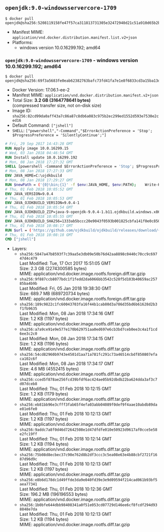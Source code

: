 ## `openjdk:9.0-windowsservercore-1709`

```console
$ docker pull openjdk@sha256:5208119158fe47f57ca311813731305e32472940d21c51a910d65b2b1b75c210
```

-	Manifest MIME: `application/vnd.docker.distribution.manifest.list.v2+json`
-	Platforms:
	-	windows version 10.0.16299.192; amd64

### `openjdk:9.0-windowsservercore-1709` - windows version 10.0.16299.192; amd64

```console
$ docker pull openjdk@sha256:69f3a5683fe0eab62382763bafc73fd41fa7e1e8f6833cd3a15ba13d05f81ac9
```

-	Docker Version: 17.06.1-ee-2
-	Manifest MIME: `application/vnd.docker.distribution.manifest.v2+json`
-	Total Size: **3.2 GB (3164778641 bytes)**  
	(compressed transfer size, not on-disk size)
-	Image ID: `sha256:82cd99da0aff43a7c86a87c8db6a083c975b2ec299ed1552d593e7530e2ced16`
-	Default Command: `["jshell"]`
-	`SHELL`: `["powershell","-Command","$ErrorActionPreference = 'Stop'; $ProgressPreference = 'SilentlyContinue';"]`

```dockerfile
# Fri, 29 Sep 2017 14:43:28 GMT
RUN Apply image 10.0.16299.15
# Wed, 03 Jan 2018 04:46:54 GMT
RUN Install update 10.0.16299.192
# Mon, 08 Jan 2018 17:27:32 GMT
SHELL [powershell -Command $ErrorActionPreference = 'Stop'; $ProgressPreference = 'SilentlyContinue';]
# Mon, 08 Jan 2018 17:27:33 GMT
ENV JAVA_HOME=C:\ojdkbuild
# Mon, 08 Jan 2018 17:29:27 GMT
RUN $newPath = ('{0}\bin;{1}' -f $env:JAVA_HOME, $env:PATH); 	Write-Host ('Updating PATH: {0}' -f $newPath); 	setx /M PATH $newPath;
# Thu, 01 Feb 2018 10:05:52 GMT
ENV JAVA_VERSION=9.0.4
# Thu, 01 Feb 2018 10:05:53 GMT
ENV JAVA_OJDKBUILD_VERSION=9.0.4-1
# Thu, 01 Feb 2018 10:05:54 GMT
ENV JAVA_OJDKBUILD_ZIP=java-9-openjdk-9.0.4-1.b11.ojdkbuild.windows.x86_64.zip
# Thu, 01 Feb 2018 10:05:55 GMT
ENV JAVA_OJDKBUILD_SHA256=1333ab5bccc20e9043f0593b001825cbfa141f0e0c850d877af6b8e2c990cb47
# Thu, 01 Feb 2018 10:08:17 GMT
RUN $url = ('https://github.com/ojdkbuild/ojdkbuild/releases/download/{0}/{1}' -f $env:JAVA_OJDKBUILD_VERSION, $env:JAVA_OJDKBUILD_ZIP); 	Write-Host ('Downloading {0} ...' -f $url); 	Invoke-WebRequest -Uri $url -OutFile 'ojdkbuild.zip'; 	Write-Host ('Verifying sha256 ({0}) ...' -f $env:JAVA_OJDKBUILD_SHA256); 	if ((Get-FileHash ojdkbuild.zip -Algorithm sha256).Hash -ne $env:JAVA_OJDKBUILD_SHA256) { 		Write-Host 'FAILED!'; 		exit 1; 	}; 		Write-Host 'Expanding ...'; 	Expand-Archive ojdkbuild.zip -DestinationPath C:\; 		Write-Host 'Renaming ...'; 	Move-Item 		-Path ('C:\{0}' -f ($env:JAVA_OJDKBUILD_ZIP -Replace '.zip$', '')) 		-Destination $env:JAVA_HOME 	; 		Write-Host 'Verifying install ...'; 	Write-Host '  java -version'; java -version; 	Write-Host '  javac -version'; javac -version; 		Write-Host 'Removing ...'; 	Remove-Item ojdkbuild.zip -Force; 		Write-Host 'Complete.';
# Thu, 01 Feb 2018 10:08:18 GMT
CMD ["jshell"]
```

-	Layers:
	-	`sha256:5847a47b8593f7c39aa5e3db09e50b76d42aa8898c0440c70cc9c69747d4c479`  
		Last Modified: Tue, 17 Oct 2017 15:51:05 GMT  
		Size: 2.3 GB (2274300585 bytes)  
		MIME: application/vnd.docker.image.rootfs.foreign.diff.tar.gzip
	-	`sha256:9f887ccb8077bdc1f1fedd2da6066bb3542c528f5d103b40659ac25785ba4b9b`  
		Last Modified: Fri, 05 Jan 2018 19:38:30 GMT  
		Size: 689.7 MB (689720734 bytes)  
		MIME: application/vnd.docker.image.rootfs.foreign.diff.tar.gzip
	-	`sha256:189c9822c1fc60043703fa16f44b1cab80d3a786d35bd6b61628d2b3f1fb9635`  
		Last Modified: Mon, 08 Jan 2018 17:34:16 GMT  
		Size: 1.2 KB (1197 bytes)  
		MIME: application/vnd.docker.image.rootfs.diff.tar.gzip
	-	`sha256:a7a9ce91e9e577e170b629751aa0ed697e6cb3bd7ceb0ee3c4a1f1cd6ee3c2c0`  
		Last Modified: Mon, 08 Jan 2018 17:34:15 GMT  
		Size: 1.2 KB (1196 bytes)  
		MIME: application/vnd.docker.image.rootfs.diff.tar.gzip
	-	`sha256:54cd82960b9743e4501d1aa71a781fc291c73a46514cbdf850807efaca102c6f`  
		Last Modified: Mon, 08 Jan 2018 17:34:17 GMT  
		Size: 4.6 MB (4552415 bytes)  
		MIME: application/vnd.docker.image.rootfs.diff.tar.gzip
	-	`sha256:cced5f878ae256fcd39bfdf6ac424ae05b92dbdb22ba624dda3af3c7d07dceb8`  
		Last Modified: Thu, 01 Feb 2018 10:12:15 GMT  
		Size: 1.2 KB (1179 bytes)  
		MIME: application/vnd.docker.image.rootfs.diff.tar.gzip
	-	`sha256:eb81bb96e3cfff3fab65f4efa03abb04089f0def9f4aae10abdb89dae81e6fe0`  
		Last Modified: Thu, 01 Feb 2018 10:12:13 GMT  
		Size: 1.2 KB (1197 bytes)  
		MIME: application/vnd.docker.image.rootfs.diff.tar.gzip
	-	`sha256:9addc7a8f0d46d72642508e1d47dfdfe010e50923d9617af0cce5e58e2fc19ff`  
		Last Modified: Thu, 01 Feb 2018 10:12:14 GMT  
		Size: 1.2 KB (1194 bytes)  
		MIME: application/vnd.docker.image.rootfs.diff.tar.gzip
	-	`sha256:75b08d8ecbec37c90e762d8b2df3ccc3c5ea08e63e4b88cbf2721f1687d96d9c`  
		Last Modified: Thu, 01 Feb 2018 10:12:13 GMT  
		Size: 1.2 KB (1197 bytes)  
		MIME: application/vnd.docker.image.rootfs.diff.tar.gzip
	-	`sha256:e8b6d178dc1d49ffde3da9e040fd39e3e9d09594f214cad061b93bf5aea77341`  
		Last Modified: Thu, 01 Feb 2018 10:12:36 GMT  
		Size: 196.2 MB (196196553 bytes)  
		MIME: application/vnd.docker.image.rootfs.diff.tar.gzip
	-	`sha256:1b0bfe644dbb98408341a0f51e053cd07729d146ee6cf8fcdf294d938848e7da`  
		Last Modified: Thu, 01 Feb 2018 10:12:13 GMT  
		Size: 1.2 KB (1194 bytes)  
		MIME: application/vnd.docker.image.rootfs.diff.tar.gzip
